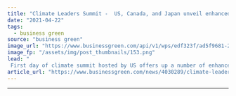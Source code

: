 ```yaml
---
title: "Climate Leaders Summit -  US, Canada, and Japan unveil enhanced 2030 climate plans, as China hints at coal phase down"
date: "2021-04-22"
tags: 
  - business green
source: "business green"
image_url: "https://www.businessgreen.com/api/v1/wps/edf323f/ad5f9681-2a60-44d3-90ff-3cdb352912b6/3/Screenshot-4-185x114.png"
image_fp: "/assets/img/post_thumbnails/153.png"
lead: "
 First day of climate summit hosted by US offers up a number of enhanced climate targets from world leaders as Prime Minister Johnson insists he is not a 'bunny hugger' ..."
article_url: "https://www.businessgreen.com/news/4030289/climate-leaders-summit-us-canada-japan-unveil-enhanced-2030-climate-plans-china-hints-coal-phase"
---
```


---
